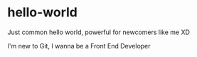 # hello-world
Just common hello world, powerful for newcomers like me XD

I'm new to Git, I wanna be a Front End Developer
